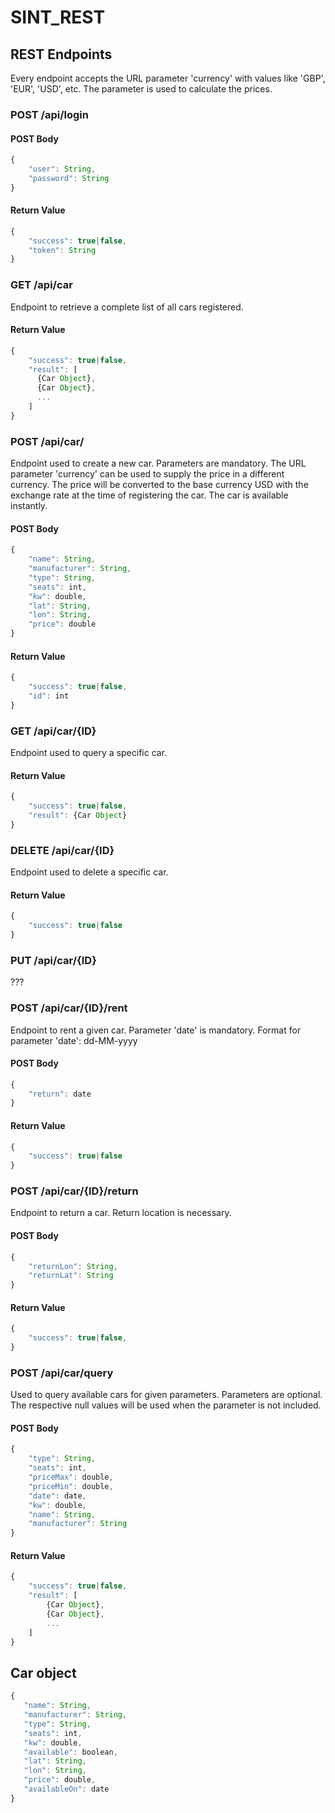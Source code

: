 # SINT_REST

## REST Endpoints
Every endpoint accepts the URL parameter 'currency' with values like 'GBP', 'EUR', 'USD', etc. The parameter is used to calculate the prices.

### POST /api/login

#### POST Body
```javascript
{
    "user": String,
    "password": String
}
```

#### Return Value
```javascript
{
    "success": true|false,
    "token": String
}
```

### GET /api/car

Endpoint to retrieve a complete list of all cars registered.

#### Return Value
```javascript
{
    "success": true|false,
    "result": [
      {Car Object},
      {Car Object},
      ...
    ]
}
```

### POST /api/car/

Endpoint used to create a new car.
Parameters are mandatory.
The URL parameter 'currency' can be used to supply the price in a different currency. The price will be converted to the base currency USD with the exchange rate at the time of registering the car.
The car is available instantly.

#### POST Body
```javascript
{
    "name": String,
    "manufacturer": String,
    "type": String,
    "seats": int,
    "kw": double,
    "lat": String,
    "lon": String,
    "price": double
}
```
#### Return Value
```javascript
{
    "success": true|false,
    "id": int
}
```


### GET /api/car/{ID}

Endpoint used to query a specific car.

#### Return Value
```javascript
{ 
    "success": true|false,
    "result": {Car Object}
}
```

### DELETE /api/car/{ID}
Endpoint used to delete a specific car.
#### Return Value
```javascript
{
    "success": true|false
}
```


### PUT /api/car/{ID}
???

### POST /api/car/{ID}/rent

Endpoint to rent a given car.
Parameter 'date' is mandatory.
Format for parameter 'date': dd-MM-yyyy

#### POST Body
```javascript
{ 
    "return": date
}
```

#### Return Value
```javascript
{
    "success": true|false
}
```

### POST /api/car/{ID}/return

Endpoint to return a car.
Return location is necessary.

#### POST Body
```javascript
{
    "returnLon": String,
    "returnLat": String
}
```

#### Return Value
```javascript
{
    "success": true|false,
}
```

### POST /api/car/query

Used to query available cars for given parameters. 
Parameters are optional.
The respective null values will be used when the parameter is not included.

#### POST Body
```javascript
{
    "type": String,
    "seats": int,
    "priceMax": double,
    "priceMin": double,
    "date": date,
    "kw": double,
    "name": String,
    "manufacturer": String
}
```

#### Return Value
```javascript
{
    "success": true|false,
    "result": [
        {Car Object},
        {Car Object},
        ...
    ]
}
```

## Car object
```javascript
{
   "name": String,
   "manufacturer": String,
   "type": String,
   "seats": int,
   "kw": double,
   "available": boolean,
   "lat": String,
   "lon": String,
   "price": double,
   "availableOn": date
}
```
